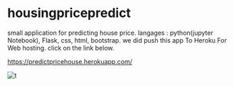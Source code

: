 # housingpricepredict
small application for predicting house price.
langages : python(jupyter Notebook), Flask, css, html, bootstrap.
we did push this app To Heroku For Web hosting.
click on the link below.


https://predictpricehouse.herokuapp.com/

![t](https://user-images.githubusercontent.com/66451325/98868270-26279f00-2470-11eb-97d2-a8470db28bf5.jpg)
